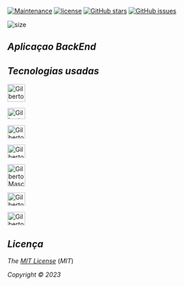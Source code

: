 [![Maintenance](https://img.shields.io/badge/Maintained%3F-yes-green.svg)](https://GitHub.com/Gilberto-Mascena/spring-boot-mongodb)
[![license](https://img.shields.io/github/license/Gilberto-Mascena/dslist)](https://github.com/Gilberto-Mascena/spring-boot-mongodb?tab=MIT-1-ov-file)
[![GitHub stars](https://img.shields.io/github/stars/Gilberto-Mascena/spring-boot-mongodb)](https://github.com/Gilberto-Mascena/spring-boot-mongodb/stargazers)
[![GitHub issues](https://img.shields.io/github/issues/Gilberto-Mascena/dslist)](https://github.com/Gilberto-Mascena/spring-boot-mongodb/issues)
<!--![tag](https://img.shields.io/github/v/release/Gilberto-Mascena/spring-boot-mongodb?include_prereleases)
![release](https://img.shields.io/github/release-date/Gilberto-Mascena/spring-boot-mongodbt)-->
![size](https://img.shields.io/github/repo-size/Gilberto-Mascena/spring-boot-mongodb)

## *Aplicaçao BackEnd*

## *Tecnologias usadas*

   <img alingn="center" alt="Gilberto Mascena-java" heitght="25" width="40" 
   src="https://cdn.jsdelivr.net/gh/devicons/devicon@latest/icons/java/java-original-wordmark.svg" />
            
  <img alingn="center" alt="Gilberto Mascena-spring" height="25" width="40"
   src="https://cdn.jsdelivr.net/gh/devicons/devicon/icons/spring/spring-original.svg" />
   
  <img alingn="center" alt="Gilberto Mascena-maven" height="30" width="40"
   src="https://cdn.jsdelivr.net/gh/devicons/devicon@latest/icons/maven/maven-original.svg" />
          
  <img alingn="center" alt="Gilberto Mascena-maven" height="30" width="40"
   src="https://cdn.jsdelivr.net/gh/devicons/devicon@latest/icons/unifiedmodelinglanguage/unifiedmodelinglanguage-original.svg" />
          
  <img alingn="center" alt="Gilberto Mascena-mongodb" height="50" width="40"   
   src="https://cdn.jsdelivr.net/gh/devicons/devicon@latest/icons/mongodb/mongodb-original-wordmark.svg" />
           
          
  <img alingn="center" alt="Gilberto Mascena-git" height="30" width="40"
   src="https://cdn.jsdelivr.net/gh/devicons/devicon@latest/icons/git/git-original.svg" />
          
  <img alingn="center" alt="Gilberto Mascena-github" height="30" width="40"
   src="https://cdn.jsdelivr.net/gh/devicons/devicon@latest/icons/github/github-original.svg" />

   ##

   ## *Licença* 

*The* [*MIT License*](LICENSE.md) (*MIT*)

*Copyright :copyright: 2023* 
##


